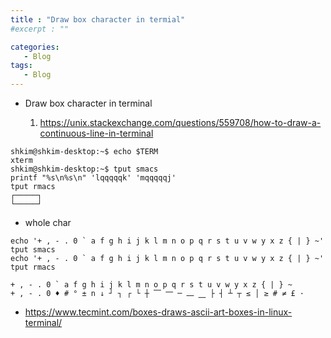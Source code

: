 ```yaml
---
title : "Draw box character in termial"
#excerpt : ""

categories:
   - Blog
tags:
   - Blog
---
```


- Draw box character in terminal 

	1. https://unix.stackexchange.com/questions/559708/how-to-draw-a-continuous-line-in-terminal



```
shkim@shkim-desktop:~$ echo $TERM
xterm
shkim@shkim-desktop:~$ tput smacs
printf "%s\n%s\n" 'lqqqqqk' 'mqqqqqj'
tput rmacs
┌─────┐
└─────┘
```
- whole char

```
echo '+ , - . 0 ` a f g h i j k l m n o p q r s t u v w y x z { | } ~'
tput smacs
echo '+ , - . 0 ` a f g h i j k l m n o p q r s t u v w y x z { | } ~'
tput rmacs

+ , - . 0 ` a f g h i j k l m n o p q r s t u v w y x z { | } ~
+ , - . 0 ♦ # ° ± n ↓ ┘ ┐ ┌ └ ┼ ⎺ ⎻ ─ ⎼ ⎽ ├ ┤ ┴ ┬ ≤ │ ≥ # ≠ £ ·

```


- https://www.tecmint.com/boxes-draws-ascii-art-boxes-in-linux-terminal/
